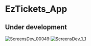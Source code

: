 # EzTickets_App

## Under development
![ScreensDev_00049](https://user-images.githubusercontent.com/86266916/225237097-61001b88-6d09-4302-a0dc-88f81dcba7a5.jpg)
![ScreensDev_1_1](https://user-images.githubusercontent.com/86266916/225241362-6f05cb1a-2520-4601-ab46-20aa89d741c2.gif)
